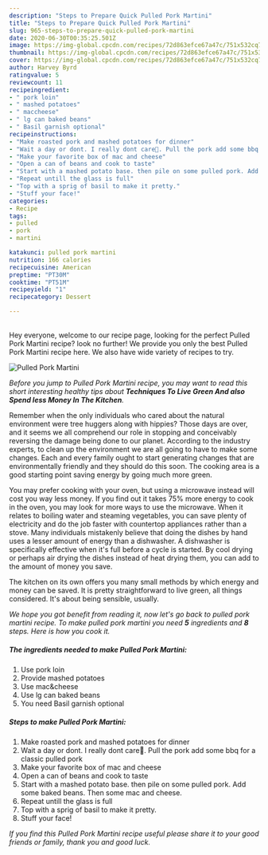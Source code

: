 ```yaml
---
description: "Steps to Prepare Quick Pulled Pork Martini"
title: "Steps to Prepare Quick Pulled Pork Martini"
slug: 965-steps-to-prepare-quick-pulled-pork-martini
date: 2020-06-30T00:35:25.501Z
image: https://img-global.cpcdn.com/recipes/72d863efce67a47c/751x532cq70/pulled-pork-martini-recipe-main-photo.jpg
thumbnail: https://img-global.cpcdn.com/recipes/72d863efce67a47c/751x532cq70/pulled-pork-martini-recipe-main-photo.jpg
cover: https://img-global.cpcdn.com/recipes/72d863efce67a47c/751x532cq70/pulled-pork-martini-recipe-main-photo.jpg
author: Harvey Byrd
ratingvalue: 5
reviewcount: 11
recipeingredient:
- " pork loin"
- " mashed potatoes"
- " maccheese"
- " lg can baked beans"
- " Basil garnish optional"
recipeinstructions:
- "Make roasted pork and mashed potatoes for dinner"
- "Wait a day or dont. I really dont care🤣. Pull the pork add some bbq for a classic pulled pork"
- "Make your favorite box of mac and cheese"
- "Open a can of beans and cook to taste"
- "Start with a mashed potato base. then pile on some pulled pork. Add some baked beans. Then some mac and cheese."
- "Repeat untill the glass is full"
- "Top with a sprig of basil to make it pretty."
- "Stuff your face!"
categories:
- Recipe
tags:
- pulled
- pork
- martini

katakunci: pulled pork martini 
nutrition: 166 calories
recipecuisine: American
preptime: "PT30M"
cooktime: "PT51M"
recipeyield: "1"
recipecategory: Dessert

---
```

<br>
Hey everyone, welcome to our recipe page, looking for the perfect Pulled Pork Martini recipe? look no further! We provide you only the best Pulled Pork Martini recipe here. We also have wide variety of recipes to try.
<br>


![Pulled Pork Martini](https://img-global.cpcdn.com/recipes/72d863efce67a47c/751x532cq70/pulled-pork-martini-recipe-main-photo.jpg)

<i>Before you jump to Pulled Pork Martini recipe, you may want to read this short interesting healthy tips about 
<strong>Techniques To Live Green And also Spend less Money In The Kitchen</strong>.</i>
</br>

Remember when the only individuals who cared about the natural environment were tree huggers along with hippies? Those days are over, and it seems we all comprehend our role in stopping and conceivably reversing the damage being done to our planet. According to the industry experts, to clean up the environment we are all going to have to make some changes. Each and every family ought to start generating changes that are environmentally friendly and they should do this soon. The cooking area is a good starting point saving energy by going much more green.

You may prefer cooking with your oven, but using a microwave instead will cost you way less money. If you find out it takes 75% more energy to cook in the oven, you may look for more ways to use the microwave. When it relates to boiling water and steaming vegetables, you can save plenty of electricity and do the job faster with countertop appliances rather than a stove. Many individuals mistakenly believe that doing the dishes by hand uses a lesser amount of energy than a dishwasher. A dishwasher is specifically effective when it's full before a cycle is started. By cool drying or perhaps air drying the dishes instead of heat drying them, you can add to the amount of money you save.

The kitchen on its own offers you many small methods by which energy and money can be saved. It is pretty straightforward to live green, all things considered. It's about being sensible, usually.


<i>We hope you got benefit from reading it, now let's go back to pulled pork martini recipe. To make pulled pork martini you need <strong>5</strong> ingredients and <strong>8</strong> steps. Here is how you cook it.
</i>

##### The ingredients needed to make Pulled Pork Martini:

1. Use  pork loin
1. Provide  mashed potatoes
1. Use  mac&amp;cheese
1. Use  lg can baked beans
1. You need  Basil garnish optional


##### Steps to make Pulled Pork Martini:

1. Make roasted pork and mashed potatoes for dinner
1. Wait a day or dont. I really dont care🤣. Pull the pork add some bbq for a classic pulled pork
1. Make your favorite box of mac and cheese
1. Open a can of beans and cook to taste
1. Start with a mashed potato base. then pile on some pulled pork. Add some baked beans. Then some mac and cheese.
1. Repeat untill the glass is full
1. Top with a sprig of basil to make it pretty.
1. Stuff your face!


<i>If you find this Pulled Pork Martini recipe useful please share it to your good friends or family, thank you and good luck.</i>
